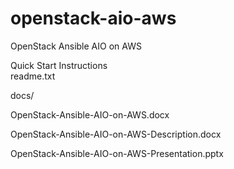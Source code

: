 # openstack-aio-aws
OpenStack Ansible AIO on AWS


Quick Start Instructions  
readme.txt

docs/  

OpenStack-Ansible-AIO-on-AWS.docx  

OpenStack-Ansible-AIO-on-AWS-Description.docx  

OpenStack-Ansible-AIO-on-AWS-Presentation.pptx  
